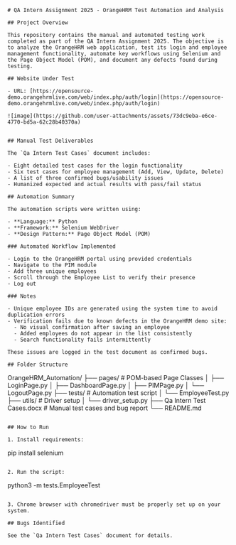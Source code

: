 
```markdow
# QA Intern Assignment 2025 - OrangeHRM Test Automation and Analysis

## Project Overview

This repository contains the manual and automated testing work completed as part of the QA Intern Assignment 2025. The objective is to analyze the OrangeHRM web application, test its login and employee management functionality, automate key workflows using Selenium and the Page Object Model (POM), and document any defects found during testing.

## Website Under Test

- URL: [https://opensource-demo.orangehrmlive.com/web/index.php/auth/login](https://opensource-demo.orangehrmlive.com/web/index.php/auth/login)

![image](https://github.com/user-attachments/assets/73dc9eba-e6ce-4770-bd5a-62c28b40370a)


## Manual Test Deliverables

The `Qa Intern Test Cases` document includes:

- Eight detailed test cases for the login functionality
- Six test cases for employee management (Add, View, Update, Delete)
- A list of three confirmed bugs/usability issues
- Humanized expected and actual results with pass/fail status

## Automation Summary

The automation scripts were written using:

- **Language:** Python
- **Framework:** Selenium WebDriver
- **Design Pattern:** Page Object Model (POM)

### Automated Workflow Implemented

- Login to the OrangeHRM portal using provided credentials
- Navigate to the PIM module
- Add three unique employees
- Scroll through the Employee List to verify their presence
- Log out

### Notes

- Unique employee IDs are generated using the system time to avoid duplication errors
- Verification fails due to known defects in the OrangeHRM demo site:
  - No visual confirmation after saving an employee
  - Added employees do not appear in the list consistently
  - Search functionality fails intermittently

These issues are logged in the test document as confirmed bugs.

## Folder Structure

```
OrangeHRM_Automation/
├── pages/                  # POM-based Page Classes
│   ├── LoginPage.py
│   ├── DashboardPage.py
│   ├── PIMPage.py
│   └── LogoutPage.py
├── tests/                  # Automation test script
│   └── EmployeeTest.py
├── utils/                  # Driver setup
│   └── driver_setup.py
├── Qa Intern Test Cases.docx  # Manual test cases and bug report
└── README.md
```

## How to Run

1. Install requirements:
   ```
   pip install selenium
   ```

2. Run the script:
   ```
   python3 -m tests.EmployeeTest
   ```

3. Chrome browser with chromedriver must be properly set up on your system.

## Bugs Identified

See the `Qa Intern Test Cases` document for details.

```

